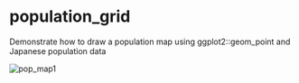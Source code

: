 # population_grid
Demonstrate how to draw a population map using ggplot2::geom_point and Japanese population data

![pop_map1](https://user-images.githubusercontent.com/37149906/95010581-6f145880-0665-11eb-9c51-b041f94719b2.png)
